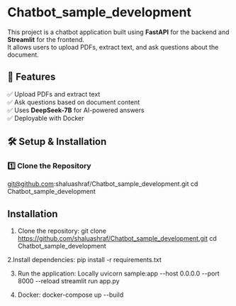 # Chatbot_sample_development


This project is a chatbot application built using **FastAPI** for the backend and **Streamlit** for the frontend.  
It allows users to upload PDFs, extract text, and ask questions about the document.

## 🚀 Features  
✅ Upload PDFs and extract text  
✅ Ask questions based on document content  
✅ Uses **DeepSeek-7B** for AI-powered answers  
✅ Deployable with Docker  


## 🛠️ Setup & Installation  

### 1️⃣ Clone the Repository  
git@github.com:shaluashraf/Chatbot_sample_development.git
cd Chatbot_sample_development

## Installation
1. Clone the repository:
   git clone https://github.com/shaluashraf/Chatbot_sample_development.git
   cd Chatbot_sample_development

2.Install dependencies:
pip install -r requirements.txt

3. Run the application: Locally
   uvicorn sample:app --host 0.0.0.0 --port 8000 --reload
   streamlit run app.py

5. Docker:
docker-compose up --build 
